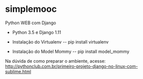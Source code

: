 # simplemooc

Python WEB com Django

- Python 3.5 e Django 1.11

- Instalação do Virtualenv 
  -- pip install virtualenv
    
- Instalação do Model Mommy
  -- pip install model_mommy
  
Na dúvida de como preparar o ambiente, acesse:
http://pythonclub.com.br/primeiro-projeto-django-no-linux-com-sublime.html

